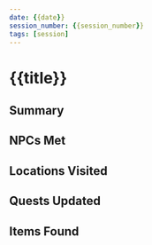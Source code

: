 ```yaml
---
date: {{date}}
session_number: {{session_number}}
tags: [session]
---
```


# {{title}}

## Summary

## NPCs Met

## Locations Visited

## Quests Updated

## Items Found
